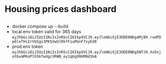 # Housing prices dashboard


## 
- docker compose up --build
- local.env token valid for 365 days `eyJhbGciOiJIUzI1NiIsInR5cCI6IkpXVCJ9.eyJleHAiOjE3ODE0NDg4MjB9.rumPDp6leTHsIrVU1gs3PK5VwUlRkfFiuRGnF7xyEd8`
- prod.env token `eyJhbGciOiJIUzI1NiIsInR5cCI6IkpXVCJ9.eyJleHAiOjE3ODE0NDg5NTJ9.XvDsjotbvmMhoPlh5kfwUgcVRWB_ey1qUg99UM0d3kA`